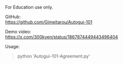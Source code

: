 For Education use only.

GitHub:<br>
<https://github.com/Gimeitarou/Autogui-101>

Demo video:<br>
<https://x.com/300kyen/status/1867874449443496404>

Usage:<br>
>python 'Autogui-101-Agreement.py'
